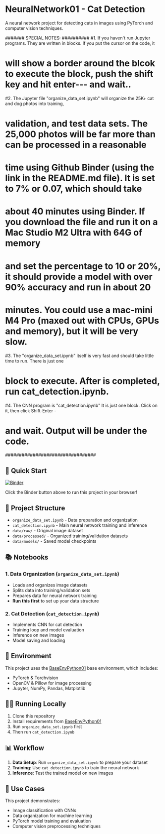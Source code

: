# NeuralNetwork01 - Cat Detection

A neural network project for detecting cats in images using PyTorch and computer vision techniques.

####### SPECIAL NOTES: ##########
#1.  If you haven't run Jupyter programs.  They are written in blocks. If you put the cursor on the code, it
#    will show a border around the blcok to execute the block, push the shift key and hit enter--- and wait..
#2.  The Jupyter file "organize_data_set.ipynb" will organize the 25K+ cat and dog photos into training, 
#    validation, and test data sets.  The 25,000 photos will be far more than can be processed in a reasonable
#    time using Github Binder (using the link in the README.md file).  It is set to 7% or 0.07, which should take
#    about 40 minutes using Binder.  If you download the file and run it on a Mac Studio M2 Ultra with 64G of memory
#    and set the percentage to 10 or 20%, it should provide a model with over 90% accuracy and run in about 20 
#    minutes.  You could use a mac-mini M4 Pro (maxed out with CPUs, GPUs and memory), but it will be very slow.
#3.  The "organize_data_set.ipynb" itself is very fast and should take little time to run. There is just one
#    block to execute.  After is completed, run cat_detection.ipynb.
#4.  The CNN program is "cat_detection.ipynb"   It is just one block.  Click on it, then click Shift-Enter -
#    and wait.  Output will be under the code.
#################################
 


## 🚀 Quick Start


[![Binder](https://mybinder.org/badge_logo.svg)](https://mybinder.org/v2/gh/wcraytor/NeuralNetwork01/main)

Click the Binder button above to run this project in your browser!

## 📁 Project Structure

- `organize_data_set.ipynb` - Data preparation and organization
- `cat_detection.ipynb` - Main neural network training and inference
- `data/raw/` - Original image dataset
- `data/processed/` - Organized training/validation datasets
- `data/models/` - Saved model checkpoints

## 📚 Notebooks

### 1. Data Organization (`organize_data_set.ipynb`)
- Loads and organizes image datasets
- Splits data into training/validation sets
- Prepares data for neural network training
- **Run this first** to set up your data structure

### 2. Cat Detection (`cat_detection.ipynb`)
- Implements CNN for cat detection
- Training loop and model evaluation
- Inference on new images
- Model saving and loading

## 🔧 Environment

This project uses the [BaseEnvPython01](https://github.com/YOUR-USERNAME/BaseEnvPython01) base environment, which includes:
- PyTorch & Torchvision
- OpenCV & Pillow for image processing
- Jupyter, NumPy, Pandas, Matplotlib

## 🏃‍♂️ Running Locally

1. Clone this repository
2. Install requirements from [BaseEnvPython01](https://github.com/YOUR-USERNAME/BaseEnvPython01)
3. Run `organize_data_set.ipynb` first
4. Then run `cat_detection.ipynb`

## 📊 Workflow

1. **Data Setup**: Run `organize_data_set.ipynb` to prepare your dataset
2. **Training**: Use `cat_detection.ipynb` to train the neural network
3. **Inference**: Test the trained model on new images

## 🎯 Use Cases

This project demonstrates:
- Image classification with CNNs
- Data organization for machine learning
- PyTorch model training and evaluation
- Computer vision preprocessing techniques
